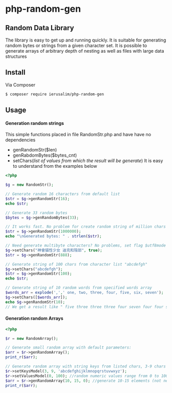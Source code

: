 # php-random-gen
## Random Data Library

The library is easy to get up and running quickly. It is suitable for generating
random bytes or strings from a given character set. It is possible to generate
arrays of arbitrary depth of nesting as well as files with large data structures

## Install

Via Composer

``` bash
$ composer require ierusalim/php-random-gen
```

## Usage

#### Generation random strings
This simple functions placed in file RandomStr.php and have have no dependencies
* genRandomStr($len)
* genRabdomBytes($bytes_cnt)
* setChars(*list of values from which the result will be generate*)
It is easy to understand from the examples below
```php
<?php

$g = new RandomStr();

// Generate random 16 characters from default list
$str = $g->genRandomStr(16);
echo $str;

// Generate 33 random bytes
$bytes = $g->genRandomBytes(33);

// It works fast. No problem for create random string of million chars
$str = $g->genRandomStr(1000000);
echo "\nGenerated bytes: " . strlen($str);

// Need generate multibyte characters? No problems, set flag $utf8mode = true
$g->setChars("神會貓性少女 迪克和陰部", true);
$str = $g->genRandomStr(888);

// Generate string of 100 chars from character list "abcdefgh"
$g->setChars("abcdefgh");
$str = $g->genRandomStr(100);
echo $str;

// Generate string of 10 random words from specified words array
$words_arr = explode(',',' one, two, three, four, five, six, seven');
$g->setChars([$words_arr]);
echo $g->genRandomStr(10); 
// We get a result like " five three three three four seven four four six four"

```

#### Generation random Arrays

```php
<?php

$r = new RandomArray();

// Generate small random array with default parameters:
$arr = $r->genRandomArray();
print_r($arr);

// Generate random array with string keys from listed chars, 3-9 chars length
$r->setKeysModel(3, 9, 'abcdefghijklmnopqrstuvwxyz');
$r->setValuesModel(0, 100); //random numeric values range from 0 to 100
$arr = $r->genRandomArray(10, 15, 0); //generate 10-15 elements (not nested)
print_r($arr);

```
